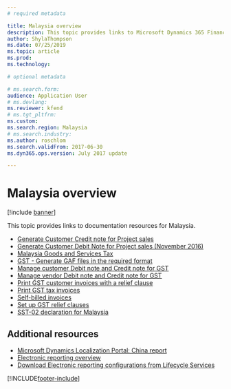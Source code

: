 ```yaml
---
# required metadata

title: Malaysia overview
description: This topic provides links to Microsoft Dynamics 365 Finance documentation resources for Malaysia. 
author: ShylaThompson
ms.date: 07/25/2019
ms.topic: article
ms.prod: 
ms.technology: 

# optional metadata

# ms.search.form: 
audience: Application User
# ms.devlang: 
ms.reviewer: kfend
# ms.tgt_pltfrm: 
ms.custom: 
ms.search.region: Malaysia
# ms.search.industry: 
ms.author: roschlom
ms.search.validFrom: 2017-06-30
ms.dyn365.ops.version: July 2017 update

---
```


# Malaysia overview

[!include [banner](../includes/banner.md)]

This topic provides links to documentation resources for Malaysia. 

- [Generate Customer Credit note for Project sales](tasks/my-00011-03-customer-credit-note-project-sales.md)
- [Generate Customer Debit Note for Project sales (November 2016)](tasks/my-00011-02-customer-debit-note-project-sales-2016-11.md)
- [Malaysia Goods and Services Tax](apac-mys-gst.md)
- [GST - Generate GAF files in the required format](tasks/my-00010-gst-gaf-files-required-format.md)
- [Manage customer Debit note and Credit note for GST](tasks/my-00003-manage-customer-debit-note-credit-note-gst.md)
- [Manage vendor Debit note and Credit note for GST](tasks/my-00004-manage-vendor-debit-note-credit-note-gst.md)
- [Print GST customer invoices with a relief clause](tasks/my-00006-02-print-gst-customer-invoices-relief-clause.md)
- [Print GST tax invoices](tasks/my-00005-print-gst-tax-invoices.md)
- [Self-billed invoices](tasks/my-00007-self-billed-invoices.md)
- [Set up GST relief clauses](tasks/my-00006-01-gst-relief-clauses.md)
- [SST-02 declaration for Malaysia](apac-mys-sst-declaration.md)

## Additional resources
- [Microsoft Dynamics Localization Portal: China report](https://mbs.microsoft.com/files/customer/AX/Support/supportnews/malaysia.html)
- [Electronic reporting overview](../../fin-ops-core/dev-itpro/analytics/general-electronic-reporting.md)
- [Download Electronic reporting configurations from Lifecycle Services](../../fin-ops-core/dev-itpro/analytics/download-electronic-reporting-configuration-lcs.md)


[!INCLUDE[footer-include](../../includes/footer-banner.md)]